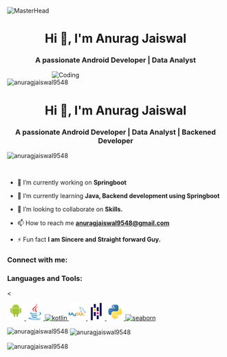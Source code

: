 ![MasterHead](https://1.bp.blogspot.com/-7A4WynwLsMw/XbBpCXG8fHI/AAAAAAAAMt4/uOa1bpLskYgrwGbllhSu2SDj_Mig8SXJQCLcBGAsYHQ/s1600/2000_600px.gif)
<h1 align="center">Hi 👋, I'm Anurag Jaiswal</h1>
<h3 align="center">A passionate Android Developer | Data Analyst</h3>
<img align="right" alt="Coding" width="400" src="https://cdn.dribbble.com/users/1162077/screenshots/3848914/programmer.gif">

<p align="left"> <img src="https://komarev.com/ghpvc/?username=anuragjaiswal9548&label=Profile%20views&color=0e75b6&style=flat" alt="anuragjaiswal9548" /> </p>

<h1 align="center">Hi 👋, I'm Anurag Jaiswal</h1>
<h3 align="center">A passionate Android Developer | Data Analyst  | Backened Developer</h3>

<p align="left"> <img src="https://komarev.com/ghpvc/?username=anuragjaiswal9548&label=Profile%20views&color=0e75b6&style=flat" alt="anuragjaiswal9548" /> </p>

<p align="left"> <a href="https://twitter.com/" target="blank"><img src="https://img.shields.io/twitter/follow/?logo=twitter&style=for-the-badge" alt="" /></a> </p>

- 🔭 I’m currently working on **Springboot**

- 🌱 I’m currently learning **Java,  Backend development using Springboot**

- 👯 I’m looking to collaborate on **Skills.**

- 📫 How to reach me **anuragjaiswal9548@gmail.com**

- ⚡ Fun fact **I am Sincere and Straight forward Guy.**

<h3 align="left">Connect with me:</h3>
<p align="left">
</p>

<h3 align="left">Languages and Tools:</h3>
< <p align="left"> <a href="https://developer.android.com" target="_blank" rel="noreferrer"> <img src="https://raw.githubusercontent.com/devicons/devicon/master/icons/android/android-original-wordmark.svg" alt="android" width="40" height="40"/> </a> <a href="https://www.java.com" target="_blank" rel="noreferrer"> <img src="https://raw.githubusercontent.com/devicons/devicon/master/icons/java/java-original.svg" alt="java" width="40" height="40"/> </a> <a href="https://developer.mozilla.org/en-US/docs/Web/JavaScript" target="_blank" rel="noreferrer">  <a href="https://kotlinlang.org" target="_blank" rel="noreferrer"> <img src="https://www.vectorlogo.zone/logos/kotlinlang/kotlinlang-icon.svg" alt="kotlin" width="40" height="40"/> </a> <a href="https://www.mysql.com/" target="_blank" rel="noreferrer"> <img src="https://raw.githubusercontent.com/devicons/devicon/master/icons/mysql/mysql-original-wordmark.svg" alt="mysql" width="40" height="40"/> </a> <a href="https://pandas.pydata.org/" target="_blank" rel="noreferrer"> <img src="https://raw.githubusercontent.com/devicons/devicon/2ae2a900d2f041da66e950e4d48052658d850630/icons/pandas/pandas-original.svg" alt="pandas" width="40" height="40"/> </a> <a href="https://www.python.org" target="_blank" rel="noreferrer"> <img src="https://raw.githubusercontent.com/devicons/devicon/master/icons/python/python-original.svg" alt="python" width="40" height="40"/> </a> <a href="https://seaborn.pydata.org/" target="_blank" rel="noreferrer"> <img src="https://seaborn.pydata.org/_images/logo-mark-lightbg.svg" alt="seaborn" width="40" height="40"/> </a> </p> 

<p><img align="left" src="https://github-readme-stats.vercel.app/api/top-langs?username=anuragjaiswal9548&show_icons=true&locale=en&layout=compact" alt="anuragjaiswal9548" /></p>

<p>&nbsp;<img align="center" src="https://github-readme-stats.vercel.app/api?username=anuragjaiswal9548&show_icons=true&locale=en" alt="anuragjaiswal9548" /></p>

<p><img align="center" src="https://github-readme-streak-stats.herokuapp.com/?user=anuragjaiswal9548&" alt="anuragjaiswal9548" /></p>








<!--
**AnuragJaiswal9548/AnuragJaiswal9548** is a ✨ _special_ ✨ repository because its `README.md` (this file) appears on your GitHub profile.

Here are some ideas to get you started:

- 🔭 I’m currently working on ...
- 🌱 I’m currently learning ...
- 👯 I’m looking to collaborate on ...
- 🤔 I’m looking for help with ...
- 💬 Ask me about ...
- 📫 How to reach me: ...
- 😄 Pronouns: ...
- ⚡ Fun fact: ...
-->
